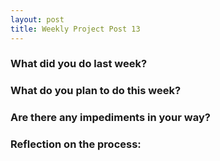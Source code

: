 ```yaml
---
layout: post
title: Weekly Project Post 13
---
```


### What did you do last week?



### What do you plan to do this week?



### Are there any impediments in your way?



### Reflection on the process:
